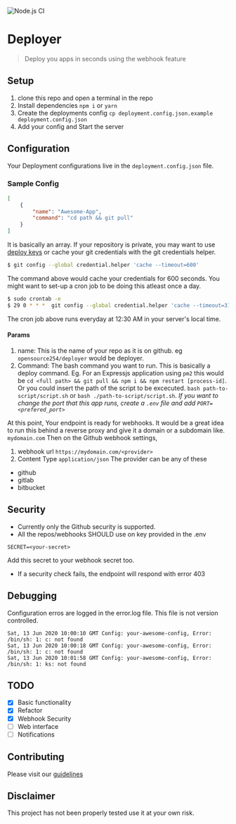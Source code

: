 ![Node.js CI](https://github.com/opensource254/deployer/workflows/Node.js%20CI/badge.svg)
# Deployer
> Deploy you apps in seconds using the webhook feature

## Setup
1. clone this repo and open a terminal in the repo
2. Install dependencies `npm i` or `yarn`
3. Create the deployments config `cp deployment.config.json.example deployment.config.json`
4. Add your config and Start the server

## Configuration
Your Deployment configurations live in the `deployment.config.json` file.
### Sample Config
```json
[
    {
        "name": "Awesome-App",
        "command": "cd path && git pull"
    }
]
```
It is basically an array.
If your repository is private, you may want to use [deploy keys](https://developer.github.com/v3/guides/managing-deploy-keys/) or cache your git credentials with the git credentials helper.
```bash
$ git config --global credential.helper 'cache --timeout=600'
```
The command above would cache your credentials for 600 seconds. You might want to set-up a cron job to be doing this atleast once a day.
```bash
$ sudo crontab -e
$ 29 0 * * *  git config --global credential.helper 'cache --timeout=31556952'
```
The cron job above runs everyday at 12:30 AM in your server's local time.
#### Params
1. name: This is the name of your repo as it is on github. eg `opensource254/deployer` would be deployer.
2. Command: The bash command you want to run. This is basically a deploy command. Eg. For an Expressjs application using `pm2` this would be `cd <full path> && git pull && npm i && npm restart [process-id]`. Or you could insert the path of the script to be excecuted. 
`bash path-to-script/script.sh` or `bash ./path-to-script/script.sh`.
*If you want to change the port that this app runs, create a `.env` file and add `PORT=<prefered_port>`*

At this point, Your endpoint is ready for webhooks. It would be a great idea to run this behind a reverse proxy and give it a domain or a subdomain like. `mydomain.com` Then on the Github webhook settings,
1. webhook url `https://mydomain.com/<provider>`
2. Content Type `application/json`
The provider can be any of these 
* github
* gitlab
* bitbucket

## Security
* Currently only the Github security is supported. 
* All the repos/webhooks SHOULD use on key provided in the .env
```env
SECRET=<your-secret>
```
Add this secret to your webhook secret too.
* If a security check fails, the endpoint will respond with error 403

## Debugging
Configuration erros are logged in the error.log file. This file is not version controlled.
```log
Sat, 13 Jun 2020 10:00:10 GMT Config: your-awesome-config, Error: /bin/sh: 1: c: not found
Sat, 13 Jun 2020 10:00:18 GMT Config: your-awesome-config, Error: /bin/sh: 1: c: not found
Sat, 13 Jun 2020 10:01:58 GMT Config: your-awesome-config, Error: /bin/sh: 1: ks: not found
```

## TODO
- [x] Basic functionality
- [x] Refactor
- [x] Webhook Security
- [ ] Web interface
- [ ] Notifications

## Contributing
Please visit our [guidelines](https://opensource254.github.io/guidelines)

## Disclaimer 
This project has not been properly tested use it at your own risk.

